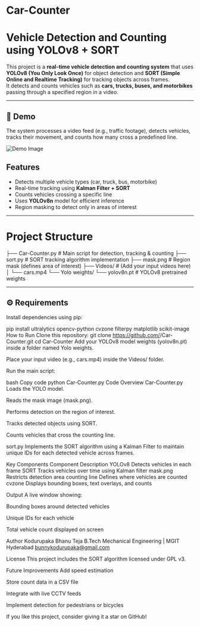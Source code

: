 # Car-Counter

#  Vehicle Detection and Counting using YOLOv8 + SORT

This project is a **real-time vehicle detection and counting system** that uses **YOLOv8 (You Only Look Once)** for object detection and **SORT (Simple Online and Realtime Tracking)** for tracking objects across frames.  
It detects and counts vehicles such as **cars, trucks, buses, and motorbikes** passing through a specified region in a video.

---

## 📸 Demo

The system processes a video feed (e.g., traffic footage), detects vehicles, tracks their movement, and counts how many cross a predefined line.

![Demo Image](mask.png)


##  Features

-  Detects multiple vehicle types (car, truck, bus, motorbike)
-  Real-time tracking using **Kalman Filter + SORT**
-  Counts vehicles crossing a specific line
-  Uses **YOLOv8n** model for efficient inference
-  Region masking to detect only in areas of interest

---

#  Project Structure

├── Car-Counter.py # Main script for detection, tracking & counting
├── sort.py # SORT tracking algorithm implementation
├── mask.png # Region mask (defines area of interest)
├── Videos/ # (Add your input videos here)
│ └── cars.mp4
└── Yolo weights/
└── yolov8n.pt # YOLOv8 pretrained weights


---

## ⚙️ Requirements

Install dependencies using pip:


pip install ultralytics opencv-python cvzone filterpy matplotlib scikit-image
How to Run
Clone this repository:
git clone https://github.com/<your-username>/Car-Counter.git
cd Car-Counter
Add your YOLOv8 model weights (yolov8n.pt) inside a folder named Yolo weights.

Place your input video (e.g., cars.mp4) inside the Videos/ folder.

Run the main script:

bash
Copy code
python Car-Counter.py
Code Overview
Car-Counter.py
Loads the YOLO model.

Reads the mask image (mask.png).

Performs detection on the region of interest.

Tracks detected objects using SORT.

Counts vehicles that cross the counting line.

sort.py
Implements the SORT algorithm using a Kalman Filter to maintain unique IDs for each detected vehicle across frames.

Key Components
Component	Description
YOLOv8	Detects vehicles in each frame
SORT	Tracks vehicles over time using Kalman filter
mask.png	Restricts detection area
counting line	Defines where vehicles are counted
cvzone	Displays bounding boxes, text overlays, and counts

 Output
A live window showing:

Bounding boxes around detected vehicles

Unique IDs for each vehicle

Total vehicle count displayed on screen

Author
Kodurupaka Bhanu Teja
B.Tech Mechanical Engineering | MGIT Hyderabad
bunnykodurupaka@gmail.com

License
This project includes the SORT algorithm licensed under GPL v3.

Future Improvements
Add speed estimation

Store count data in a CSV file

Integrate with live CCTV feeds

Implement detection for pedestrians or bicycles

If you like this project, consider giving it a star on GitHub!
